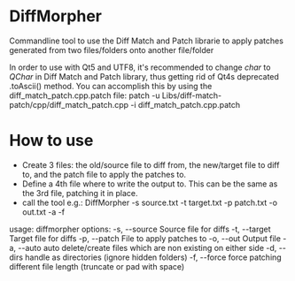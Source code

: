 DiffMorpher
==========
Commandline tool to use the Diff Match and Patch librarie to apply patches generated from two files/folders onto another file/folder

In order to use with Qt5 and UTF8, it's recommended to change *char* to *QChar* in Diff Match and Patch library, thus getting rid of Qt4s deprecated .toAscii() method.
You can accomplish this by using the diff_match_patch.cpp.patch file: patch -u Libs/diff-match-patch/cpp/diff_match_patch.cpp -i diff_match_patch.cpp.patch

How to use
==========
* Create 3 files: the old/source file to diff from, the new/target file to diff to, and the patch file to apply the patches to.
* Define a 4th file where to write the output to. This can be the same as the 3rd file, patching it in place.
* call the tool e.g.: DiffMorpher -s source.txt -t target.txt -p patch.txt -o out.txt -a -f

usage: diffmorpher
   options:
      -s, --source     Source file for diffs
      -t, --target     Target file for diffs
      -p, --patch      File to apply patches to
      -o, --out        Output file
      -a, --auto       auto delete/create files which are non existing on either side
      -d, --dirs       handle as directories (ignore hidden folders)
      -f, --force      force patching different file length (truncate or pad with space)
